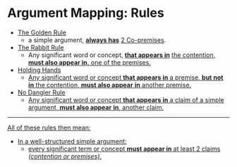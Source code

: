 
# Argument Mapping: Rules 
- <u>The Golden Rule</u>
   - a simple argument, **<u>always has</u>** <u>2 Co-premises</u>.
- <u>The Rabbit Rule</u>
   - Any significant word or concept, **<u>that appears in</u>** <u>the contention, **<u>must also appear in,</u>**  <u>one of the premises.</u>
- <u>Holding Hands</u>
   - Any significant word or concept **<u>that appears in</u>**  <u>a premise,</u> **<u>but not in</u>** <u>the contention,</u> **<u>must also appear</u>**<u> **in**</u>  <u>another premise.</u>
- <u>No Dangler Rule</u> 
   - Any significant word or concept **<u>that appears in</u>**  <u>a claim</u> of a simple argument, **<u>must also appear</u>**<u> **in**,</u>  <u>another claim.</u>
   
***

All of these rules then mean:

   
- In a well-structured simple argument:
   - every significant term or concept **<u>must appear in</u>**  <u>at least 2 claims</u> *(contention or premises)*.